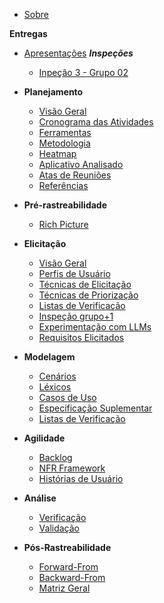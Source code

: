 - [Sobre](/README)

**Entregas**
  - [Apresentações](apresentacoes.md)
  ***Inspeções***
    - [Inpeção 3 - Grupo 02](/inspecoes/inspecao_g2_e3.md)

- **Planejamento**
  - [Visão Geral](/planejamento/README.md)
  - [Cronograma das Atividades](/planejamento/cronograma/README.md)
  - [Ferramentas](/planejamento/ferramentas/README.md)
  - [Metodologia](/planejamento/metodologias/README.md)
  - [Heatmap](/planejamento/heatmap/README.md)
  - [Aplicativo Analisado](/planejamento/aplicativo/README.md)
  - [Atas de Reuniões](/planejamento/atas/README.md)
  - [Referências](/planejamento/referencias/README.md)

- **Pré-rastreabilidade**
  - [Rich Picture](/planejamento/rich-picture/README.md)

- **Elicitação**
  - [Visão Geral](/elicitacao/README.md)
  - [Perfis de Usuário](/elicitacao/perfis_usuarios/perfis-de-usuario)
  - [Técnicas de Elicitação](/elicitacao/tecnicas_elicitacao/tec_elicitacao)
  - [Técnicas de Priorização](/elicitacao/tecnicas_priorizacao/tec-de-priorizacao)
  - [Listas de Verificação](/elicitacao/listas_verificacao/listas_verificacao)
  - [Inspeção grupo+1](/elicitacao/elicitacao_grupo_2/elicitacao_grupo_2)
  - [Experimentação com LLMs](/elicitacao/tecnicas_elicitacao/experimentacaoLLMs.md)
  - [Requisitos Elicitados](/elicitacao/tecnicas_elicitacao/requisitos_elicitados.md)

- **Modelagem**
  - [Cenários](/modelagem/cenarios.md)
  - [Léxicos](/modelagem/lexicos.md)
  - [Casos de Uso](/modelagem/casos_de_uso.md)
  - [Especificação Suplementar](/modelagem/especificacao_suplementar.md)
  - [Listas de Verificação](/modelagem/listas_verificacao/listasdeverificação.md)
  
- **Agilidade**
    - [Backlog](/modelagem/agilidade/backlog.md)
    - [NFR Framework](/modelagem/agilidade/nfr_framework.md)
    - [Histórias de Usuário](/modelagem/agilidade/historias_de_usuario.md)

- **Análise**
  - [Verificação](analise/verif_principal.md)
  - [Validação](analise/valid_principal.md)

- **Pós-Rastreabilidade**
  - [Forward-From](pos-rastreabilidade/foward_from.md)
  - [Backward-From](pos-rastreabilidade/backward_from.md)
  - [Matriz Geral](pos-rastreabilidade/matriz_geral.md)